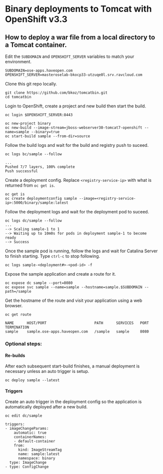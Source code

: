 # Binary deployments to Tomcat with OpenShift v3.3

## How to deploy a war file from a local directory to a Tomcat container.
Edit the `SUBDOMAIN` and `OPENSHIFT_SERVER` variables to match your environment.
```
SUBDOMAIN=ose-apps.haveopen.com
OPENSHIFT_SERVER=masteroselab-bkocp33-utzuqe0l.srv.ravcloud.com
```

Clone this git repo locally.
```
git clone https://github.com/bkoz/tomcatbin.git
cd tomcatbin
```
Login to OpenShift, create a project and  new build then start the build.
```
oc login $OPENSHIFT_SERVER:8443

oc new-project binary
oc new-build --image-stream=jboss-webserver30-tomcat7-openshift --name=sample --binary=true
oc start-build sample --from-dir=source
```

Follow the build logs and wait for the build and registry push to suceed.
```
oc logs bc/sample --follow
```
```
...
Pushed 7/7 layers, 100% complete
Push successful
```

Create a deployment config. Replace `<registry-service-ip>`
with what is returned from `oc get is`.
```
oc get is
oc create deploymentconfig sample --image=<registry-service-ip>:5000/binary/sample:latest
```

Follow the deployment logs and wait for the deployment pod to suceed.
```
oc logs dc/sample --follow
...
--> Scaling sample-1 to 1
--> Waiting up to 10m0s for pods in deployment sample-1 to become ready
--> Success
```

Once the sample pod is running, follow the logs and wait for Catalina Server to finish starting.
Type `ctrl-c` to stop following.
```
oc logs sample-<deployment#>-<pod-id> -f
```

Expose the sample application and create a route for it.
```
oc expose dc sample --port=8080
oc expose svc sample --name=sample --hostname=sample.$SUBDOMAIN --path=/sample
```

Get the hostname of the route and visit your application using a web browser.
```
oc get route
```
```
NAME      HOST/PORT                      PATH      SERVICES   PORT      TERMINATION
sample    sample.ose-apps.haveopen.com   /sample   sample     8080      
```

### Optional steps: 

#### Re-builds
After each subsequent start-build finishes, a manual deployment is necessary unless an auto trigger is setup.
```
oc deploy sample --latest
```

#### Triggers
Create an auto trigger in the deployment config so the application is automatically 
deployed after a new build. 

`oc edit dc/sample`

```
triggers:
- imageChangeParams:
    automatic: true
    containerNames:
    - default-container
    from:
      kind: ImageStreamTag
      name: sample:latest
      namespace: binary
  type: ImageChange
- type: ConfigChange
```

